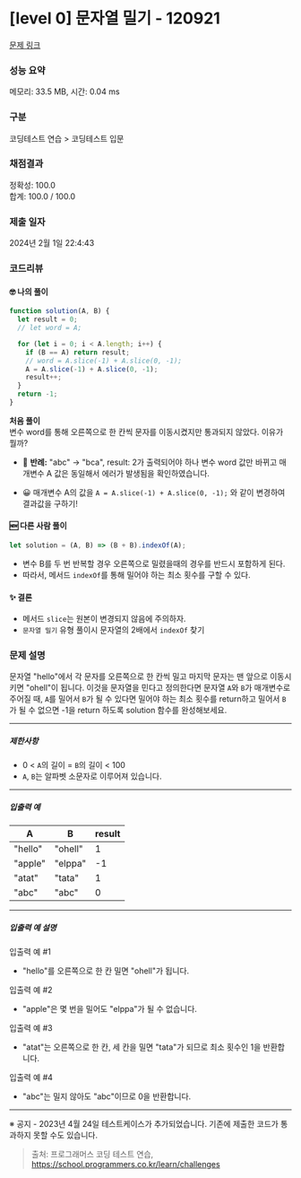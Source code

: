 # [level 0] 문자열 밀기 - 120921

[문제 링크](https://school.programmers.co.kr/learn/courses/30/lessons/120921)

### 성능 요약

메모리: 33.5 MB, 시간: 0.04 ms

### 구분

코딩테스트 연습 > 코딩테스트 입문

### 채점결과

정확성: 100.0<br/>합계: 100.0 / 100.0

### 제출 일자

2024년 2월 1일 22:4:43

### 코드리뷰

#### 🤓 나의 풀이

```js
function solution(A, B) {
  let result = 0;
  // let word = A;

  for (let i = 0; i < A.length; i++) {
    if (B == A) return result;
    // word = A.slice(-1) + A.slice(0, -1);
    A = A.slice(-1) + A.slice(0, -1);
    result++;
  }
  return -1;
}
```

**처음 풀이** <br/> 변수 word를 통해 오른쪽으로 한 칸씩 문자를 이동시켰지만 통과되지 않았다. 이유가 뭘까?

- 🤔 **반례:** "abc" -> "bca", result: 2가 출력되어야 하나 변수 word 값만 바뀌고 매개변수 A 값은 동일해서 에러가 발생됨을 확인하였습니다.

- 😀 매개변수 A의 값을 `A = A.slice(-1) + A.slice(0, -1);` 와 같이 변경하여 결과값을 구하기!

#### 🆕 다른 사람 풀이

```js
let solution = (A, B) => (B + B).indexOf(A);
```

- 변수 B를 두 번 반복할 경우 오른쪽으로 밀렸을때의 경우를 반드시 포함하게 된다.
- 따라서, 메서드 `indexOf`를 통해 밀어야 하는 최소 횟수를 구할 수 있다.

#### ✨ 결론

- 메서드 `slice`는 원본이 변경되지 않음에 주의하자.
- `문자열 밀기` 유형 풀이시 문자열의 2배에서 `indexOf` 찾기

### 문제 설명

<p>문자열 "hello"에서 각 문자를 오른쪽으로 한 칸씩 밀고 마지막 문자는 맨 앞으로 이동시키면 "ohell"이 됩니다. 이것을 문자열을 민다고 정의한다면 문자열 <code>A</code>와 <code>B</code>가 매개변수로 주어질 때, <code>A</code>를 밀어서 <code>B</code>가 될 수 있다면 밀어야 하는 최소 횟수를 return하고 밀어서 <code>B</code>가 될 수 없으면 -1을 return 하도록 solution 함수를 완성해보세요.</p>

<hr>

<h5>제한사항</h5>

<ul>
<li>0 &lt; <code>A</code>의 길이 = <code>B</code>의 길이 &lt; 100</li>
<li><code>A</code>, <code>B</code>는 알파벳 소문자로 이루어져 있습니다.</li>
</ul>

<hr>

<h5>입출력 예</h5>
<table class="table">
        <thead><tr>
<th>A</th>
<th>B</th>
<th>result</th>
</tr>
</thead>
        <tbody><tr>
<td>"hello"</td>
<td>"ohell"</td>
<td>1</td>
</tr>
<tr>
<td>"apple"</td>
<td>"elppa"</td>
<td>-1</td>
</tr>
<tr>
<td>"atat"</td>
<td>"tata"</td>
<td>1</td>
</tr>
<tr>
<td>"abc"</td>
<td>"abc"</td>
<td>0</td>
</tr>
</tbody>
      </table>
<hr>

<h5>입출력 예 설명</h5>

<p>입출력 예 #1</p>

<ul>
<li>"hello"를 오른쪽으로 한 칸 밀면 "ohell"가 됩니다.</li>
</ul>

<p>입출력 예 #2</p>

<ul>
<li>"apple"은 몇 번을 밀어도 "elppa"가 될 수 없습니다.</li>
</ul>

<p>입출력 예 #3</p>

<ul>
<li>"atat"는 오른쪽으로 한 칸, 세 칸을 밀면 "tata"가 되므로 최소 횟수인 1을 반환합니다.</li>
</ul>

<p>입출력 예 #4</p>

<ul>
<li>"abc"는 밀지 않아도 "abc"이므로 0을 반환합니다.</li>
</ul>

<hr>

<p>※ 공지 - 2023년 4월 24일 테스트케이스가 추가되었습니다. 기존에 제출한 코드가 통과하지 못할 수도 있습니다.</p>

> 출처: 프로그래머스 코딩 테스트 연습, https://school.programmers.co.kr/learn/challenges

